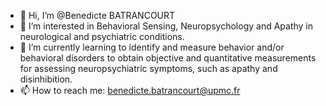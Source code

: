 - 👋 Hi, I’m @Benedicte BATRANCOURT
- 👀 I’m interested in Behavioral Sensing, Neuropsychology and Apathy in neurological and psychiatric conditions.
- 🌱 I’m currently learning to identify and measure behavior and/or behavioral disorders to obtain objective and quantitative measurements for assessing neuropsychiatric symptoms, such as apathy and disinhibition.
- 📫 How to reach me: benedicte.batrancourt@upmc.fr


<!---
BenedicteBATRANCOURT/BenedicteBATRANCOURT is a ✨ special ✨ repository because its `README.md` (this file) appears on your GitHub profile.
You can click the Preview link to take a look at your changes.
--->
